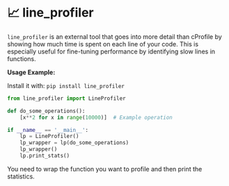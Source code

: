 # 📈 line_profiler

`line_profiler` is an external tool that goes into more detail than cProfile by showing how much time is spent on each line of your code. This is especially useful for fine-tuning performance by identifying slow lines in functions.

**Usage Example:**

Install it with: `pip install line_profiler`

```python
from line_profiler import LineProfiler

def do_some_operations():
    [x**2 for x in range(10000)]  # Example operation

if __name__ == '__main__':
    lp = LineProfiler()
    lp_wrapper = lp(do_some_operations)
    lp_wrapper()
    lp.print_stats()
```

You need to wrap the function you want to profile and then print the statistics.